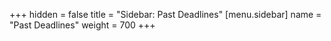 +++
hidden = false
title = "Sidebar: Past Deadlines"
[menu.sidebar]
    name = "Past Deadlines"
    weight = 700
+++

<!-- 
# Past Deadlines

## TBD
-->
